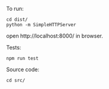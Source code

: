 To run: 
	
	cd dist/
	python -m SimpleHTTPServer

open http://localhost:8000/ in browser.

Tests:
	
	npm run test

Source code:

	cd src/
